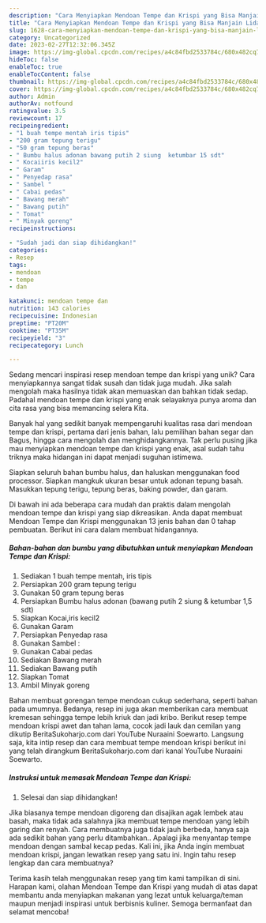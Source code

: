 ```yaml
---
description: "Cara Menyiapkan Mendoan Tempe dan Krispi yang Bisa Manjain Lidah"
title: "Cara Menyiapkan Mendoan Tempe dan Krispi yang Bisa Manjain Lidah"
slug: 1628-cara-menyiapkan-mendoan-tempe-dan-krispi-yang-bisa-manjain-lidah
category: Uncategorized
date: 2023-02-27T12:32:06.345Z
image: https://img-global.cpcdn.com/recipes/a4c84fbd2533784c/680x482cq70/mendoan-tempe-dan-krispi-foto-resep-utama.jpg
hideToc: false
enableToc: true
enableTocContent: false
thumbnail: https://img-global.cpcdn.com/recipes/a4c84fbd2533784c/680x482cq70/mendoan-tempe-dan-krispi-foto-resep-utama.jpg
cover: https://img-global.cpcdn.com/recipes/a4c84fbd2533784c/680x482cq70/mendoan-tempe-dan-krispi-foto-resep-utama.jpg
author: Admin
authorAv: notfound
ratingvalue: 3.5
reviewcount: 17
recipeingredient:
- "1 buah tempe mentah iris tipis"
- "200 gram tepung terigu"
- "50 gram tepung beras"
- " Bumbu halus adonan bawang putih 2 siung  ketumbar 15 sdt"
- " Kocaiiris kecil2"
- " Garam"
- " Penyedap rasa"
- " Sambel "
- " Cabai pedas"
- " Bawang merah"
- " Bawang putih"
- " Tomat"
- " Minyak goreng"
recipeinstructions:

- "Sudah jadi dan siap dihidangkan!"
categories:
- Resep
tags:
- mendoan
- tempe
- dan

katakunci: mendoan tempe dan 
nutrition: 143 calories
recipecuisine: Indonesian
preptime: "PT20M"
cooktime: "PT35M"
recipeyield: "3"
recipecategory: Lunch

---
```





Sedang mencari inspirasi resep mendoan tempe dan krispi yang unik? Cara menyiapkannya sangat tidak susah dan tidak juga mudah. Jika salah mengolah maka hasilnya tidak akan memuaskan dan bahkan tidak sedap. Padahal mendoan tempe dan krispi yang enak selayaknya punya aroma dan cita rasa yang bisa memancing selera Kita.





Banyak hal yang sedikit banyak mempengaruhi kualitas rasa dari mendoan tempe dan krispi, pertama dari jenis bahan, lalu pemilihan bahan segar dan Bagus, hingga cara mengolah dan menghidangkannya. Tak perlu pusing jika mau menyiapkan mendoan tempe dan krispi yang enak,      asal sudah tahu triknya maka hidangan ini dapat menjadi suguhan istimewa.














Siapkan seluruh bahan bumbu halus, dan haluskan menggunakan food processor. Siapkan mangkuk ukuran besar untuk adonan tepung basah. Masukkan tepung terigu, tepung beras, baking powder, dan garam.






Di bawah ini ada beberapa cara mudah dan praktis dalam mengolah mendoan tempe dan krispi yang siap dikreasikan. Anda dapat membuat Mendoan Tempe dan Krispi menggunakan 13 jenis bahan dan 0 tahap pembuatan. Berikut ini cara dalam membuat hidangannya.

<!--inarticleads1-->

##### Bahan-bahan dan bumbu yang dibutuhkan untuk menyiapkan Mendoan Tempe dan Krispi:

1. Sediakan 1 buah tempe mentah, iris tipis
1. Persiapkan 200 gram tepung terigu
1. Gunakan 50 gram tepung beras
1. Persiapkan  Bumbu halus adonan (bawang putih 2 siung &amp; ketumbar 1,5 sdt)
1. Siapkan  Kocai,iris kecil2
1. Gunakan  Garam
1. Persiapkan  Penyedap rasa
1. Gunakan  Sambel :
1. Gunakan  Cabai pedas
1. Sediakan  Bawang merah
1. Sediakan  Bawang putih
1. Siapkan  Tomat
1. Ambil  Minyak goreng


Bahan membuat gorengan tempe mendoan cukup sederhana, seperti bahan pada umumnya. Bedanya, resep ini juga akan memberikan cara membuat kremesan sehingga tempe lebih kriuk dan jadi kribo. Berikut resep tempe mendoan krispi awet dan tahan lama, cocok jadi lauk dan cemilan yang dikutip BeritaSukoharjo.com dari YouTube Nuraaini Soewarto. Langsung saja, kita intip resep dan cara membuat tempe mendoan krispi berikut ini yang telah dirangkum BeritaSukoharjo.com dari kanal YouTube Nuraaini Soewarto. 

<!--inarticleads2-->

##### Instruksi untuk memasak Mendoan Tempe dan Krispi:


1. Selesai dan siap dihidangkan!

Jika biasanya tempe mendoan digoreng dan disajikan agak lembek atau basah, maka tidak ada salahnya jika membuat tempe mendoan yang lebih garing dan renyah. Cara membuatnya juga tidak jauh berbeda, hanya saja ada sedikit bahan yang perlu ditambahkan.. Apalagi jika menyantap tempe mendoan dengan sambal kecap pedas. Kali ini, jika Anda ingin membuat mendoan krispi, jangan lewatkan resep yang satu ini. Ingin tahu resep lengkap dan cara membuatnya? 

Terima kasih telah menggunakan resep yang tim kami tampilkan di sini. Harapan kami, olahan Mendoan Tempe dan Krispi yang mudah di atas dapat membantu anda menyiapkan makanan yang lezat untuk keluarga/teman maupun menjadi inspirasi untuk berbisnis kuliner. Semoga bermanfaat dan selamat mencoba!
